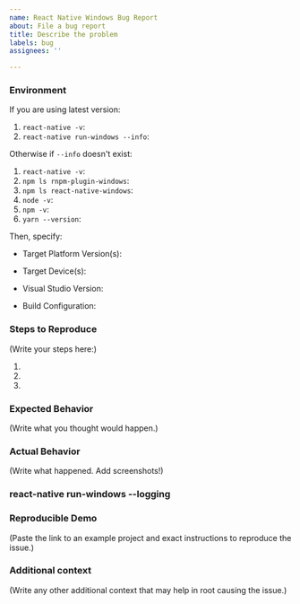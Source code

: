 ```yaml
---
name: React Native Windows Bug Report
about: File a bug report
title: Describe the problem
labels: bug
assignees: ''

---
```


### Environment

<!--
  Please fill in all the relevant fields by running these commands in terminal.
-->
If you are using latest version:
1. `react-native -v`:
2. `react-native run-windows --info`:

Otherwise if `--info` doesn't exist:
1. `react-native -v`:
2. `npm ls rnpm-plugin-windows`:
3. `npm ls react-native-windows`:
4. `node -v`:
5. `npm -v`:
6. `yarn --version`<!-- (if you use Yarn) -->:

Then, specify:

<!-- (What SDK version are you building for? Choose from 10.0.15063, 10.0.16299, 10.0.18362, etc. -->
- Target Platform Version(s):

<!-- (What device(s) are you targeting? Choose any from Desktop, Xbox, Hololens) -->
- Target Device(s):

<!-- Which version of Visual Studio are you using? Specify Visual Studio 2017 or Visual Studio 2019 -->
- Visual Studio Version:

<!-- Which build configuration are you running? Choose from Debug, DebugBundle, Release, ReleaseBundle -->
- Build Configuration:

### Steps to Reproduce

<!--
  How would you describe your issue to someone who doesn’t know you or your project?
  Try to write a sequence of steps that anybody can repeat to see the issue.
  Be specific! If the bug cannot be reproduced, your issue may be closed.
-->

(Write your steps here:)

1.
2.
3.

### Expected Behavior

<!--
  How did you expect your project to behave?
  It’s fine if you’re not sure your understanding is correct.
  Just write down what you thought would happen.
-->

(Write what you thought would happen.)

### Actual Behavior

<!--
  Did something go wrong?
  Is something broken, or not behaving as you expected?
  Describe this section in detail, and attach screenshots if possible.
  Don't just say "it doesn't work"!
-->

(Write what happened. Add screenshots!)

### react-native run-windows --logging

<!--
  If you see build failure on `react-native run-windows`, please try again with 'react-native run-windows --logging' and provide the output.
-->

### Reproducible Demo

<!--
  Please share a project that reproduces the issue.
  There are two ways to do it:

    * Create a new app using https://snack.expo.io/ and try to reproduce the issue in it.
      This is useful if you roughly know where the problem is, or can’t share the real code.

    * Or, copy your app and remove things until you’re left with the minimal reproducible demo.
      This is useful for finding the root cause. You may then optionally create a Snack.

  This is a good guide to creating bug demos: https://stackoverflow.com/help/mcve
  Once you’re done, copy and paste the link to the Snack or a public GitHub repository below:
-->

(Paste the link to an example project and exact instructions to reproduce the issue.)

### Additional context

(Write any other additional context that may help in root causing the issue.)
